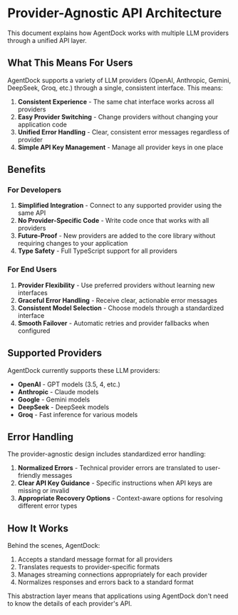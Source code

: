 # Provider-Agnostic API Architecture

This document explains how AgentDock works with multiple LLM providers through a unified API layer.

## What This Means For Users

AgentDock supports a variety of LLM providers (OpenAI, Anthropic, Gemini, DeepSeek, Groq, etc.) through a single, consistent interface. This means:

1. **Consistent Experience** - The same chat interface works across all providers
2. **Easy Provider Switching** - Change providers without changing your application code
3. **Unified Error Handling** - Clear, consistent error messages regardless of provider
4. **Simple API Key Management** - Manage all provider keys in one place

## Benefits

### For Developers

1. **Simplified Integration** - Connect to any supported provider using the same API
2. **No Provider-Specific Code** - Write code once that works with all providers
3. **Future-Proof** - New providers are added to the core library without requiring changes to your application
4. **Type Safety** - Full TypeScript support for all providers

### For End Users

1. **Provider Flexibility** - Use preferred providers without learning new interfaces
2. **Graceful Error Handling** - Receive clear, actionable error messages
3. **Consistent Model Selection** - Choose models through a standardized interface
4. **Smooth Failover** - Automatic retries and provider fallbacks when configured

## Supported Providers

AgentDock currently supports these LLM providers:

- **OpenAI** - GPT models (3.5, 4, etc.)
- **Anthropic** - Claude models
- **Google** - Gemini models
- **DeepSeek** - DeepSeek models
- **Groq** - Fast inference for various models

## Error Handling

The provider-agnostic design includes standardized error handling:

1. **Normalized Errors** - Technical provider errors are translated to user-friendly messages
2. **Clear API Key Guidance** - Specific instructions when API keys are missing or invalid
3. **Appropriate Recovery Options** - Context-aware options for resolving different error types

## How It Works

Behind the scenes, AgentDock:

1. Accepts a standard message format for all providers
2. Translates requests to provider-specific formats
3. Manages streaming connections appropriately for each provider
4. Normalizes responses and errors back to a standard format

This abstraction layer means that applications using AgentDock don't need to know the details of each provider's API.
